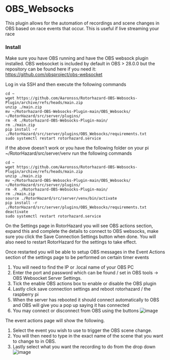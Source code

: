 # OBS_Websocks

This plugin allows for the automation of recordings and scene changes in OBS based on race events that occur. This is useful if live streaming your race
 
 ### Install
 
Make sure you have OBS running and have the OBS websock plugin installed. OBS websocket is included by default in OBS > 28.0.0 but the repository can be found here if you need it: https://github.com/obsproject/obs-websocket

Log in via SSH and then execute the following commands

```
cd ~
wget https://github.com/Aaronsss/Rotorhazard-OBS-Websocks-Plugin/archive/refs/heads/main.zip
unzip ./main.zip
mv ~/Rotorhazard-OBS-Websocks-Plugin-main/OBS_Websocks/ ~/RotorHazard/src/server/plugins/
rm -R ./Rotorhazard-OBS-Websocks-Plugin-main/
rm ./main.zip
pip install -r ./RotorHazard/src/server/plugins/OBS_Websocks/requirements.txt
sudo systemctl restart rotorhazard.service
```


if the above doesn't work or you have the following folder on your pi ~/RotorHazard/src/server/venv run the following commands
```
cd ~
wget https://github.com/Aaronsss/Rotorhazard-OBS-Websocks-Plugin/archive/refs/heads/main.zip
unzip ./main.zip
mv ~/Rotorhazard-OBS-Websocks-Plugin-main/OBS_Websocks/ ~/RotorHazard/src/server/plugins/
rm -R ./Rotorhazard-OBS-Websocks-Plugin-main/
rm ./main.zip
source ./RotorHazard/src/server/venv/bin/activate
pip install -r ./RotorHazard/src/server/plugins/OBS_Websocks/requirements.txt
deactivate
sudo systemctl restart rotorhazard.service
```

On the Settings page in RotorHazard you will see OBS actions section, expand this and complete the details to connect to OBS websocks, make sure you click the Save Connection Settings button when done. You will also need to restart RotorHazard for the settings to take effect.

Once restarted you will be able to setup OBS messages in the Event Actions section of the settings page to be performed on certain timer events 

1. You will need to find the IP or .local name of your OBS PC
2. Enter the port and password which can be found / set in OBS tools -> OBS Websocket Server Settings. 
3. Tick the enable OBS actions box to enable or disable the OBS plugin
4. Lastly click save connection settings and reboot rotorhazard / the raspberry pi
5. When the server has rebooted it should connect automatically to OBS and OBS will give you a pop up saying it has connected
6. You may connect or disconnect from OBS using the buttons
![image](https://github.com/Aaronsss/Rotorhazard-OBS-Websocks-Plugin/assets/23297034/65ff31ea-5713-428c-9ab8-16c74cbe8ae2)

The event actions page will show the following. 
1. Select the event you wish to use to trigger the OBS scene change. 
2. You will then need to type in the exact name of the scene that you want to change to in OBS. 
3. Lastly select what you want the recording to do from the drop down
![image](https://github.com/Aaronsss/Rotorhazard-OBS-Websocks-Plugin/assets/23297034/da39fb4d-994b-46ab-a178-d5ce56d2c294)
